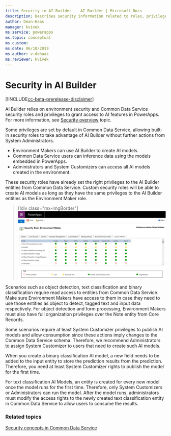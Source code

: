 ```yaml
---
title: Security in AI Builder -  AI Builder | Microsoft Docs
description: Describes security information related to roles, privileges, and access in AI Builder and the services it connects to. 
author: Dean-Haas
manager: kvivek
ms.service: powerapps
ms.topic: conceptual
ms.custom: 
ms.date: 06/10/2019
ms.author: v-dehaas
ms.reviewer: kvivek
---
```


# Security in AI Builder

[!INCLUDE[cc-beta-prerelease-disclaimer](./includes/cc-beta-prerelease-disclaimer.md)]

AI Builder relies on environment security and Common Data Service security roles and privileges to grant access to AI features in PowerApps. For more information, see [Security overview](/power-platform/admin/wp-security) topic.

Some privileges are set by default in Common Data Service, allowing built-in security roles to take advantage of AI Builder without further actions from System Administrators.

- Environment Makers can use AI Builder to create AI models. 
- Common Data Service users can inference data using the models embedded in PowerApps. 
- Administrators and System Customizers can access all AI models created in the environment. 

These security roles have already set the right privileges to the AI Builder entities from Common Data Service. Custom security roles will be able to create AI models as long as they have the same privileges to the AI Builder entities as the Environment Maker role.

> [!div class="mx-imgBorder"]
> ![Security roles screen](media/security-roles-screen.png "Security roles screen" )

Scenarios such as object detection, text classification and binary classification require read access to entities from Common Data Service. Make sure Environment Makers have access to them in case they need to use those entities as object to detect, tagged text and input data respectively. For object detection and form processing, Environment Makers must also have full organization privileges over the Note entity from Core Records.

Some scenarios require at least System Customizer privileges to publish AI models and allow consumption since these actions imply changes to the Common Data Service schema. Therefore, we recommend Administrators to assign System Customizer to users that need to create such AI models.

When you create a binary classification AI model, a new field needs to be added to the input entity to store the prediction results from the prediction. Therefore, you need at least System Customizer rights to publish the model for the first time.

For text classification AI Models, an entity is created for every new model once the model runs for the first time. Therefore, only System Customizers or Administrators can run the model. After the model runs, administrators must modify the access rights to the newly created text classification entity in Common Data Service to allow users to consume the results.

### Related topics

[Security concepts in Common Data Service](/power-platform/admin/wp-security-cds)

